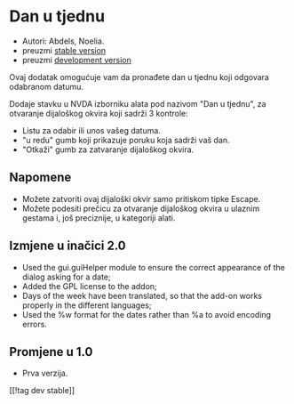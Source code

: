 # Dan u tjednu #

*	 Autori: Abdels, Noelia.
*	 preuzmi [stable version][1]
*	 preuzmi [development version][2]

Ovaj dodatak omogućuje vam da pronađete dan u tjednu koji odgovara odabranom
datumu.

Dodaje stavku u NVDA izborniku alata pod nazivom "Dan u tjednu", za
otvaranje dijaloškog okvira koji sadrži 3 kontrole: 

*	 Listu za odabir ili unos vašeg datuma.
*	 "u redu" gumb koji prikazuje poruku koja sadrži vaš dan.
*	 "Otkaži" gumb za zatvaranje dijaloškog okvira.

## Napomene ##
*	 Možete zatvoriti ovaj dijaloški okvir samo pritiskom tipke Escape.
*	 Možete podesiti prečicu za otvaranje dijaloškog okvira u ulaznim gestama
   i, još preciznije, u kategoriji alati.

## Izmjene u inačici 2.0 ##

*	 Used the gui.guiHelper module to ensure the correct appearance of the
   dialog asking for a date;
*	 Added the GPL license to the addon;
*	 Days of the week have been translated, so that the add-on works properly
   in the different languages;
*	 Used the %w format for the dates rather than %a to avoid encoding errors.

## Promjene u 1.0 ##

*	 Prva verzija.

[[!tag dev stable]]

[1]: https://addons.nvda-project.org/files/get.php?file=dw

[2]: https://addons.nvda-project.org/files/get.php?file=dw-dev
